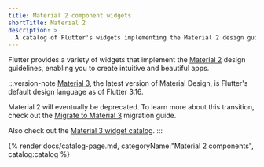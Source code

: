 ```yaml
---
title: Material 2 component widgets
shortTitle: Material 2
description: >
  A catalog of Flutter's widgets implementing the Material 2 design guidelines.
---
```


Flutter provides a variety of widgets
that implement the [Material 2][] design guidelines,
enabling you to create intuitive and beautiful apps.

:::version-note
[Material 3][], the latest version of Material Design, is
Flutter's default design language as of Flutter 3.16.

Material 2 will eventually be deprecated.
To learn more about this transition, check out
the [Migrate to Material 3][] migration guide.

Also check out the [Material 3 widget catalog][].
:::

[Material 3]: https://m3.material.io/
[Material 2]: https://m2.material.io/design
[Migrate to Material 3]: /release/breaking-changes/material-3-migration
[Material 3 widget catalog]: /ui/widgets/material

{% render docs/catalog-page.md, categoryName:"Material 2 components", catalog:catalog %}
